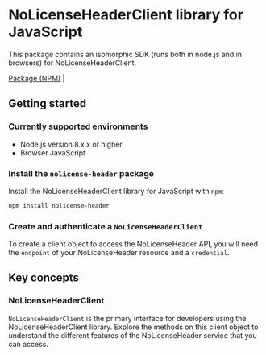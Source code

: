 # NoLicenseHeaderClient library for JavaScript

This package contains an isomorphic SDK (runs both in node.js and in browsers) for NoLicenseHeaderClient.



[Package (NPM)](https://www.npmjs.com/package/nolicense-header) |

## Getting started

### Currently supported environments

- Node.js version 8.x.x or higher
- Browser JavaScript


### Install the `nolicense-header` package

Install the NoLicenseHeaderClient library for JavaScript with `npm`:

```bash
npm install nolicense-header
```

### Create and authenticate a `NoLicenseHeaderClient`

To create a client object to access the NoLicenseHeader API, you will need the `endpoint` of your NoLicenseHeader resource and a `credential`.
## Key concepts

### NoLicenseHeaderClient

`NoLicenseHeaderClient` is the primary interface for developers using the NoLicenseHeaderClient library. Explore the methods on this client object to understand the different features of the NoLicenseHeader service that you can access.


